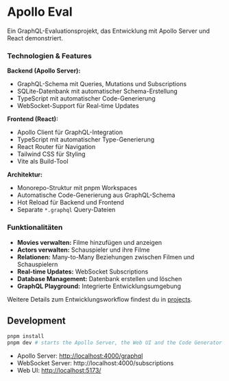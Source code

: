 # Apollo Eval

Ein GraphQL-Evaluationsprojekt, das Entwicklung mit Apollo Server und React demonstriert.

### Technologien & Features

**Backend (Apollo Server):**

- GraphQL-Schema mit Queries, Mutations und Subscriptions
- SQLite-Datenbank mit automatischer Schema-Erstellung
- TypeScript mit automatischer Code-Generierung
- WebSocket-Support für Real-time Updates

**Frontend (React):**

- Apollo Client für GraphQL-Integration
- TypeScript mit automatischer Type-Generierung
- React Router für Navigation
- Tailwind CSS für Styling
- Vite als Build-Tool

**Architektur:**

- Monorepo-Struktur mit pnpm Workspaces
- Automatische Code-Generierung aus GraphQL-Schema
- Hot Reload für Backend und Frontend
- Separate `*.graphql` Query-Dateien

### Funktionalitäten

- **Movies verwalten:** Filme hinzufügen und anzeigen
- **Actors verwalten:** Schauspieler und ihre Filme
- **Relationen:** Many-to-Many Beziehungen zwischen Filmen und Schauspielern
- **Real-time Updates:** WebSocket Subscriptions
- **Database Management:** Datenbank erstellen und löschen
- **GraphQL Playground:** Integrierte Entwicklungsumgebung

Weitere Details zum Entwicklungsworkflow findest du in [projects](projects/README.md).

## Development

```sh
pnpm install
pnpm dev # starts the Apollo Server, the Web UI and the Code Generator
```

- Apollo Server: [http://localhost:4000/graphql](http://localhost:4000/graphql)
- WebSocket Server: http://localhost:4000/subscriptions
- Web UI: [http://localhost:5173/](http://localhost:5173/)
